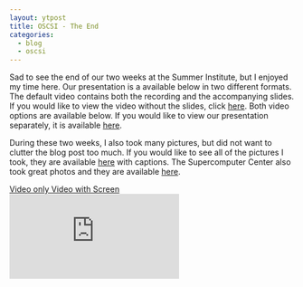 ```yaml
---
layout: ytpost
title: OSCSI - The End
categories:
  - blog
  - oscsi
---
```


Sad to see the end of our two weeks at the Summer Institute, but I enjoyed my time
here. Our presentation is a available below in two different formats. The default
video contains both the recording and the accompanying slides. If you would like
to view the video without the slides, click <a href="https://www.youtube.com/embed/kkjH9QOtgn4?enablejsapi=1&origin=https://enzanki-ars.github.io"
target="video">here</a>. Both video options are available below. If you would
like to view our presentation separately, it is available
<a href="https://docs.google.com/presentation/d/1cDQsJsc1zLefQzSubo47e5MjTkTNWgNZr3Y_ImRFcXA/present?slide=id.p">here</a>.

During these two weeks, I also took many pictures, but did not want to clutter the
blog post too much. If you would like to see all of the pictures I took, they
are available
<a href="https://goo.gl/photos/ikWPQUVJVVMkDDeo6">here</a> with captions. The
Supercomputer Center also took great photos and they are available
<a href="https://www.facebook.com/oscsi/photos_stream">here</a>.

<div class="list-group">
	<a href="https://www.youtube.com/embed/kkjH9QOtgn4?enablejsapi=1&origin=https://enzanki-ars.github.io"
	target="video" class="list-group-item"> Video only </a>
	<a href="https://www.youtube.com/embed/PYOgeI2XQgA?enablejsapi=1&origin=https://enzanki-ars.github.io"
	target="video" class="list-group-item"> Video with Screen </a>
</div>
<div class='embed-responsive embed-responsive-16by9'>
	<iframe class='embed-responsive-item' name="video" src="https://www.youtube.com/embed/PYOgeI2XQgA?enablejsapi=1&origin=https://enzanki-ars.github.io"
	frameborder="0" allowfullscreen></iframe>
</div>
